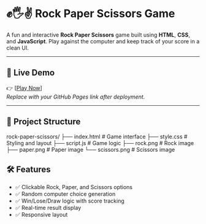 # ✊🖐✌️ Rock Paper Scissors Game

A fun and interactive **Rock Paper Scissors** game built using **HTML**, **CSS**, and **JavaScript**. Play against the computer and keep track of your score in a clean UI.

---

## 🚀 Live Demo

👉 [[Play Now](https://gadeyeshwanth.github.io/RockPaperScissors/)]  
*Replace with your GitHub Pages link after deployment.*

---

## 📁 Project Structure

rock-paper-scissors/
├── index.html # Game interface
├── style.css # Styling and layout
├── script.js # Game logic
├── rock.png # Rock image
├── paper.png # Paper image
└── scissors.png # Scissors image

## 🛠 Features

- ✅ Clickable Rock, Paper, and Scissors options
- ✅ Random computer choice generation
- ✅ Win/Lose/Draw logic with score tracking
- ✅ Real-time result display
- ✅ Responsive layout
